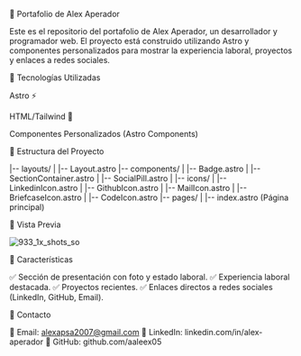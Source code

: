 📌 Portafolio de Alex Aperador

Este es el repositorio del portafolio de Alex Aperador, un desarrollador y programador web. El proyecto está construido utilizando Astro y componentes personalizados para mostrar la experiencia laboral, proyectos y enlaces a redes sociales.

🚀 Tecnologías Utilizadas

Astro ⚡

HTML/Tailwind 🎨

Componentes Personalizados (Astro Components)

📂 Estructura del Proyecto

|-- layouts/
|   |-- Layout.astro
|-- components/
|   |-- Badge.astro
|   |-- SectionContainer.astro
|   |-- SocialPill.astro
|   |-- icons/
|       |-- LinkedinIcon.astro
|       |-- GithubIcon.astro
|       |-- MailIcon.astro
|       |-- BriefcaseIcon.astro
|       |-- CodeIcon.astro
|-- pages/
|   |-- index.astro (Página principal)

📸 Vista Previa

![933_1x_shots_so](https://github.com/user-attachments/assets/682d99a8-8143-4f80-94a6-f42102baa4eb)

🌟 Características

✅ Sección de presentación con foto y estado laboral.
✅ Experiencia laboral destacada.
✅ Proyectos recientes.
✅ Enlaces directos a redes sociales (LinkedIn, GitHub, Email).

📩 Contacto

📧 Email: alexapsa2007@gmail.com
🔗 LinkedIn: linkedin.com/in/alex-aperador
🐙 GitHub: github.com/aaleex05
